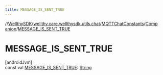 ```yaml
---
title: MESSAGE_IS_SENT_TRUE
---
```

//[WellthySDK](../../../../index.html)/[wellthy.care.wellthysdk.utils.chat](../../index.html)/[MQTTChatConstants](../index.html)/[Companion](index.html)/[MESSAGE_IS_SENT_TRUE](-m-e-s-s-a-g-e_-i-s_-s-e-n-t_-t-r-u-e.html)



# MESSAGE_IS_SENT_TRUE



[androidJvm]\
const val [MESSAGE_IS_SENT_TRUE](-m-e-s-s-a-g-e_-i-s_-s-e-n-t_-t-r-u-e.html): [String](https://kotlinlang.org/api/latest/jvm/stdlib/kotlin/-string/index.html)




